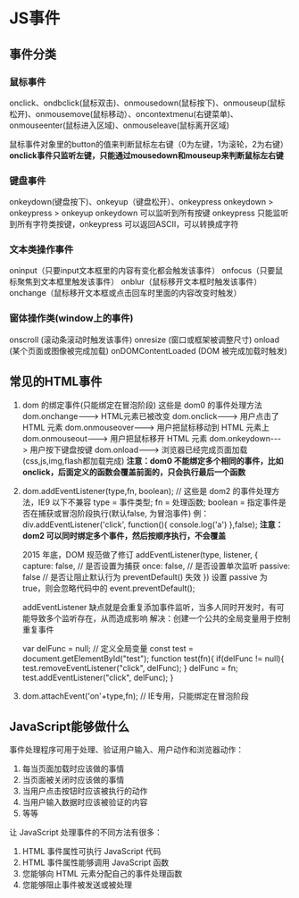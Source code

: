 # JS事件

## 事件分类

### 鼠标事件

onclick、ondbclick(鼠标双击)、onmousedown(鼠标按下)、onmouseup(鼠标松开)、onmousemove(鼠标移动）、oncontextmenu(右键菜单)、onmouseenter(鼠标进入区域)、onmouseleave(鼠标离开区域)

鼠标事件对象里的button的值来判断鼠标左右键（0为左键，1为滚轮，2为右键）
**onclick事件只监听左键，只能通过mousedown和mouseup来判断鼠标左右键**

### 键盘事件

onkeydown(键盘按下)、onkeyup（键盘松开）、onkeypress
onkeydown > onkeypress > onkeyup
onkeydown 可以监听到所有按键
onkeypress 只能监听到所有字符类按键，onkeypress 可以返回ASCII，可以转换成字符

### 文本类操作事件

oninput（只要input文本框里的内容有变化都会触发该事件）
onfocus（只要鼠标聚焦到文本框里触发该事件）
onblur（鼠标移开文本框时触发该事件）
onchange（鼠标移开文本框或点击回车时里面的内容改变时触发）

### 窗体操作类(window上的事件)

onscroll (滚动条滚动时触发该事件)
onresize (窗口或框架被调整尺寸)
onload (某个页面或图像被完成加载)
onDOMContentLoaded (DOM 被完成加载时触发)

## 常见的HTML事件

1. dom 的绑定事件(只能绑定在冒泡阶段) 这些是 dom0 的事件处理方法
   dom.onchange---> HTML元素已被改变
   dom.onclick---> 用户点击了 HTML 元素
   dom.onmouseover---> 用户把鼠标移动到 HTML 元素上
   dom.onmouseout---> 用户把鼠标移开 HTML 元素
   dom.onkeydown---> 用户按下键盘按键
   dom.onload---> 浏览器已经完成页面加载(css,js,img,flash都加载完成)
   **注意：dom0 不能绑定多个相同的事件，比如onclick，后面定义的函数会覆盖前面的，只会执行最后一个函数**

2. dom.addEventListener(type,fn, boolean); // 这些是 dom2 的事件处理方法，IE9 以下不兼容
   type = 事件类型; fn = 处理函数; boolean = 指定事件是否在捕获或冒泡阶段执行(默认false, 为冒泡事件)
   例： div.addEventListener('click', function(){
       console.log('a')
   },false);
   **注意：dom2 可以同时绑定多个事件，然后按顺序执行，不会覆盖**

   2015 年底，DOM 规范做了修订
   addEventListener(type, listener, {
       capture: false, // 是否设置为捕获
       once: false,    // 是否设置单次监听
       passive: false  // 是否让阻止默认行为 preventDefault() 失效
   })
   设置 passive 为 true，则会忽略代码中的 event.preventDefault();

   addEventListener 缺点就是会重复添加事件监听，当多人同时开发时，有可能导致多个监听存在，从而造成影响
   解决：创建一个公共的全局变量用于控制重复事件

    var delFunc = null; // 定义全局变量
    const test = document.getElementById("test");
    function test(fn){
        if(delFunc != null){
            test.removeEventListener("click", delFunc);
        }
        delFunc = fn;
        test.addEventListener("click", delFunc);
    }

3. dom.attachEvent('on'+type,fn); // IE专用，只能绑定在冒泡阶段

## JavaScript能够做什么

事件处理程序可用于处理、验证用户输入、用户动作和浏览器动作：

1. 每当页面加载时应该做的事情
2. 当页面被关闭时应该做的事情
3. 当用户点击按钮时应该被执行的动作
4. 当用户输入数据时应该被验证的内容
5. 等等

让 JavaScript 处理事件的不同方法有很多：

1. HTML 事件属性可执行 JavaScript 代码
2. HTML 事件属性能够调用 JavaScript 函数
3. 您能够向 HTML 元素分配自己的事件处理函数
4. 您能够阻止事件被发送或被处理
